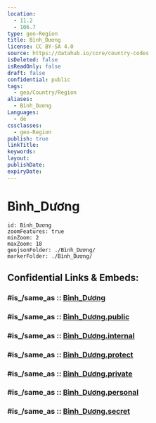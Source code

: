```yaml
---
location:
  - 11.2
  - 106.7
type: geo-Region
title: Bình_Dương
license: CC BY-SA 4.0
source: https://datahub.io/core/country-codes
isDeleted: false
isReadOnly: false
draft: false
confidential: public
tags:
  - geo/Country/Region
aliases:
  - Bình_Dương
Languages:
  - de
cssclasses:
  - geo-Region
publish: true
linkTitle:
keywords:
layout:
publishDate:
expiryDate:
---
```


# Bình_Dương

```leaflet
id: Bình_Dương
zoomFeatures: true 
minZoom: 2 
maxZoom: 18
geojsonFolder: ./Bình_Dương/
markerFolder: ./Bình_Dương/
```


## Confidential Links & Embeds: 

### #is_/same_as :: [Bình_Dương](/_Standards/Earth/Continent/Asia/Asia~South~East/Vietnam/Provinces~Vietnam/Bình_Dương.md) 

### #is_/same_as :: [Bình_Dương.public](/_public/Earth/Continent/Asia/Asia~South~East/Vietnam/Provinces~Vietnam/Bình_Dương.public.md) 

### #is_/same_as :: [Bình_Dương.internal](/_internal/Earth/Continent/Asia/Asia~South~East/Vietnam/Provinces~Vietnam/Bình_Dương.internal.md) 

### #is_/same_as :: [Bình_Dương.protect](/_protect/Earth/Continent/Asia/Asia~South~East/Vietnam/Provinces~Vietnam/Bình_Dương.protect.md) 

### #is_/same_as :: [Bình_Dương.private](/_private/Earth/Continent/Asia/Asia~South~East/Vietnam/Provinces~Vietnam/Bình_Dương.private.md) 

### #is_/same_as :: [Bình_Dương.personal](/_personal/Earth/Continent/Asia/Asia~South~East/Vietnam/Provinces~Vietnam/Bình_Dương.personal.md) 

### #is_/same_as :: [Bình_Dương.secret](/_secret/Earth/Continent/Asia/Asia~South~East/Vietnam/Provinces~Vietnam/Bình_Dương.secret.md)

